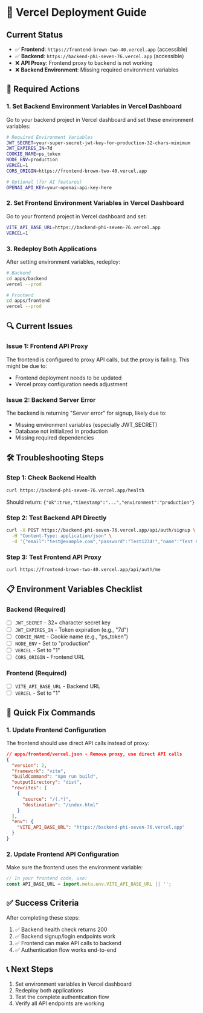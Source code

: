 # 🚀 Vercel Deployment Guide

## Current Status
- ✅ **Frontend**: `https://frontend-brown-two-40.vercel.app` (accessible)
- ✅ **Backend**: `https://backend-phi-seven-76.vercel.app` (accessible)
- ❌ **API Proxy**: Frontend proxy to backend is not working
- ❌ **Backend Environment**: Missing required environment variables

## 🔧 Required Actions

### 1. Set Backend Environment Variables in Vercel Dashboard

Go to your backend project in Vercel dashboard and set these environment variables:

```bash
# Required Environment Variables
JWT_SECRET=your-super-secret-jwt-key-for-production-32-chars-minimum
JWT_EXPIRES_IN=7d
COOKIE_NAME=ps_token
NODE_ENV=production
VERCEL=1
CORS_ORIGIN=https://frontend-brown-two-40.vercel.app

# Optional (for AI features)
OPENAI_API_KEY=your-openai-api-key-here
```

### 2. Set Frontend Environment Variables in Vercel Dashboard

Go to your frontend project in Vercel dashboard and set:

```bash
VITE_API_BASE_URL=https://backend-phi-seven-76.vercel.app
VERCEL=1
```

### 3. Redeploy Both Applications

After setting environment variables, redeploy:

```bash
# Backend
cd apps/backend
vercel --prod

# Frontend  
cd apps/frontend
vercel --prod
```

## 🔍 Current Issues

### Issue 1: Frontend API Proxy
The frontend is configured to proxy API calls, but the proxy is failing. This might be due to:
- Frontend deployment needs to be updated
- Vercel proxy configuration needs adjustment

### Issue 2: Backend Server Error
The backend is returning "Server error" for signup, likely due to:
- Missing environment variables (especially JWT_SECRET)
- Database not initialized in production
- Missing required dependencies

## 🛠️ Troubleshooting Steps

### Step 1: Check Backend Health
```bash
curl https://backend-phi-seven-76.vercel.app/health
```
Should return: `{"ok":true,"timestamp":"...","environment":"production"}`

### Step 2: Test Backend API Directly
```bash
curl -X POST https://backend-phi-seven-76.vercel.app/api/auth/signup \
  -H "Content-Type: application/json" \
  -d '{"email":"test@example.com","password":"Test1234!","name":"Test User"}'
```

### Step 3: Test Frontend API Proxy
```bash
curl https://frontend-brown-two-40.vercel.app/api/auth/me
```

## 📋 Environment Variables Checklist

### Backend (Required)
- [ ] `JWT_SECRET` - 32+ character secret key
- [ ] `JWT_EXPIRES_IN` - Token expiration (e.g., "7d")
- [ ] `COOKIE_NAME` - Cookie name (e.g., "ps_token")
- [ ] `NODE_ENV` - Set to "production"
- [ ] `VERCEL` - Set to "1"
- [ ] `CORS_ORIGIN` - Frontend URL

### Frontend (Required)
- [ ] `VITE_API_BASE_URL` - Backend URL
- [ ] `VERCEL` - Set to "1"

## 🚀 Quick Fix Commands

### 1. Update Frontend Configuration
The frontend should use direct API calls instead of proxy:

```json
// apps/frontend/vercel.json - Remove proxy, use direct API calls
{
  "version": 2,
  "framework": "vite",
  "buildCommand": "npm run build",
  "outputDirectory": "dist",
  "rewrites": [
    {
      "source": "/(.*)",
      "destination": "/index.html"
    }
  ],
  "env": {
    "VITE_API_BASE_URL": "https://backend-phi-seven-76.vercel.app"
  }
}
```

### 2. Update Frontend API Configuration
Make sure the frontend uses the environment variable:

```javascript
// In your frontend code, use:
const API_BASE_URL = import.meta.env.VITE_API_BASE_URL || '';
```

## ✅ Success Criteria

After completing these steps:
1. ✅ Backend health check returns 200
2. ✅ Backend signup/login endpoints work
3. ✅ Frontend can make API calls to backend
4. ✅ Authentication flow works end-to-end

## 📞 Next Steps

1. Set environment variables in Vercel dashboard
2. Redeploy both applications
3. Test the complete authentication flow
4. Verify all API endpoints are working
